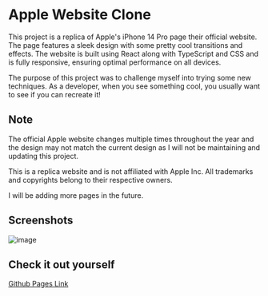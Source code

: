 # Apple Website Clone

This project is a replica of Apple's iPhone 14 Pro page their official website. The page features a sleek design with some pretty cool transitions and effects. The website is built using React along with TypeScript and CSS and is fully responsive, ensuring optimal performance on all devices.

The purpose of this project was to challenge myself into trying some new techniques. As a developer, when you see something cool, you usually want to see if you can recreate it!

## Note

The official Apple website changes multiple times throughout the year and the design may not match the current design as I will not be maintaining and updating this project.

This is a replica website and is not affiliated with Apple Inc. All trademarks and copyrights belong to their respective owners.

I will be adding more pages in the future.

## Screenshots

![image](https://user-images.githubusercontent.com/66219559/213877410-8c70e336-1c94-4ce3-8e50-576d427ffd06.png)

## Check it out yourself

[Github Pages Link](https://jordanlandry.github.io/apple-website-clone/)
